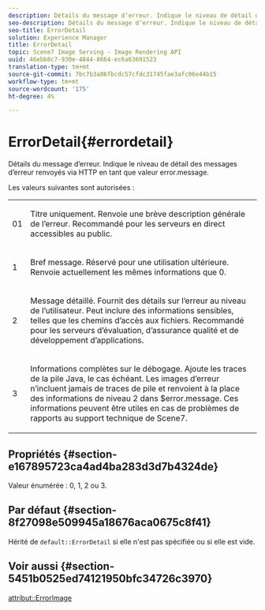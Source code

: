 ```yaml
---
description: Détails du message d’erreur. Indique le niveau de détail des messages d’erreur renvoyés via HTTP en tant que valeur error.message.
seo-description: Détails du message d’erreur. Indique le niveau de détail des messages d’erreur renvoyés via HTTP en tant que valeur error.message.
seo-title: ErrorDetail
solution: Experience Manager
title: ErrorDetail
topic: Scene7 Image Serving - Image Rendering API
uuid: 46ebb8c7-930e-4844-8664-ec6a63691523
translation-type: tm+mt
source-git-commit: 7bc7b3a86fbcdc57cfdc31745fae3afc06e44b15
workflow-type: tm+mt
source-wordcount: '175'
ht-degree: 4%

---
```



# ErrorDetail{#errordetail}

Détails du message d’erreur. Indique le niveau de détail des messages d’erreur renvoyés via HTTP en tant que valeur error.message.

Les valeurs suivantes sont autorisées :

<table id="simpletable_26DC72727F224F2C8E97BF26619DB68B"> 
 <tr class="strow"> 
  <td class="stentry"> <p>01 </p></td> 
  <td class="stentry"> <p>Titre uniquement. Renvoie une brève description générale de l’erreur. Recommandé pour les serveurs en direct accessibles au public. </p></td> 
 </tr> 
 <tr class="strow"> 
  <td class="stentry"> <p>1 </p></td> 
  <td class="stentry"> <p>Bref message. Réservé pour une utilisation ultérieure. Renvoie actuellement les mêmes informations que 0. </p></td> 
 </tr> 
 <tr class="strow"> 
  <td class="stentry"> <p>2 </p></td> 
  <td class="stentry"> <p>Message détaillé. Fournit des détails sur l’erreur au niveau de l’utilisateur. Peut inclure des informations sensibles, telles que les chemins d’accès aux fichiers. Recommandé pour les serveurs d’évaluation, d’assurance qualité et de développement d’applications. </p></td> 
 </tr> 
 <tr class="strow"> 
  <td class="stentry"> <p>3 </p></td> 
  <td class="stentry"> <p>Informations complètes sur le débogage. Ajoute les traces de la pile Java, le cas échéant. Les images d’erreur n’incluent jamais de traces de pile et renvoient à la place des informations de niveau 2 dans <span class="codeph"> $error.message</span>. Ces informations peuvent être utiles en cas de problèmes de rapports au support technique de Scene7. </p></td> 
 </tr> 
</table>

## Propriétés {#section-e167895723ca4ad4ba283d3d7b4324de}

Valeur énumérée : 0, 1, 2 ou 3.

## Par défaut {#section-8f27098e509945a18676aca0675c8f41}

Hérité de `default::ErrorDetail` si elle n&#39;est pas spécifiée ou si elle est vide.

## Voir aussi {#section-5451b0525ed74121950bfc34726c3970}

[attribut::ErrorImage](../../../../../is-api/image-catalog/image-serving-api-ref/c-image-catalog-reference/c-attributes-reference/r-errorimage.md#reference-c494d5d8b2584fe3800f35baabd0292c)
